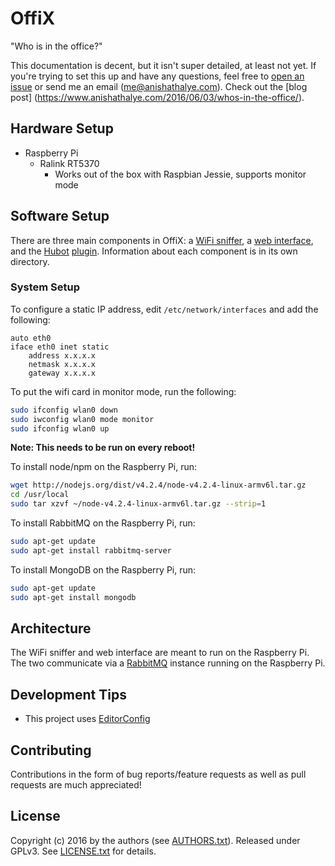 # OffiX

"Who is in the office?"

This documentation is decent, but it isn't super detailed, at least not yet. If
you're trying to set this up and have any questions, feel free to [open an
issue][issue] or send me an email (me@anishathalye.com). Check out the [blog post] (https://www.anishathalye.com/2016/06/03/whos-in-the-office/).

## Hardware Setup

* Raspberry Pi
    * Ralink RT5370
        * Works out of the box with Raspbian Jessie, supports monitor mode

## Software Setup

There are three main components in OffiX: a [WiFi sniffer](offix-sniffer/), a
[web interface](offix-web/), and the [Hubot](https://hubot.github.com/)
[plugin](hubot-offix/). Information about each component is in its own
directory.

### System Setup

To configure a static IP address, edit `/etc/network/interfaces` and add the
following:

```
auto eth0
iface eth0 inet static
	address x.x.x.x
	netmask x.x.x.x
	gateway x.x.x.x
```

To put the wifi card in monitor mode, run the following:

```bash
sudo ifconfig wlan0 down
sudo iwconfig wlan0 mode monitor
sudo ifconfig wlan0 up
```

**Note: This needs to be run on every reboot!**

To install node/npm on the Raspberry Pi, run:

```bash
wget http://nodejs.org/dist/v4.2.4/node-v4.2.4-linux-armv6l.tar.gz
cd /usr/local
sudo tar xzvf ~/node-v4.2.4-linux-armv6l.tar.gz --strip=1
```

To install RabbitMQ on the Raspberry Pi, run:

```bash
sudo apt-get update
sudo apt-get install rabbitmq-server
```

To install MongoDB on the Raspberry Pi, run:

```bash
sudo apt-get update
sudo apt-get install mongodb
```

## Architecture

The WiFi sniffer and web interface are meant to run on the Raspberry Pi. The
two communicate via a [RabbitMQ](https://www.rabbitmq.com/) instance running on
the Raspberry Pi.

## Development Tips

* This project uses [EditorConfig](http://editorconfig.org/)

## Contributing

Contributions in the form of bug reports/feature requests as well as pull
requests are much appreciated!

## License

Copyright (c) 2016 by the authors (see [AUTHORS.txt][authors]). Released under
GPLv3. See [LICENSE.txt][license] for details.

[issue]: https://github.com/anishathalye/offix/issues/new
[license]: LICENSE.txt
[authors]: AUTHORS.txt

